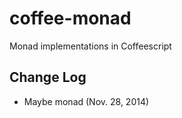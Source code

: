 coffee-monad
============

Monad implementations in Coffeescript

## Change Log
* Maybe monad (Nov. 28, 2014)